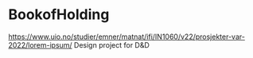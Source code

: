 # BookofHolding
https://www.uio.no/studier/emner/matnat/ifi/IN1060/v22/prosjekter-var-2022/lorem-ipsum/
Design project for D&amp;D
